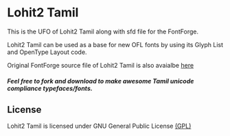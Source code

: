 # Lohit2 Tamil

This is the UFO of Lohit2 Tamil along with sfd file for the FontForge.

Lohit2 Tamil can be used as a base for new OFL fonts by using its Glyph List and OpenType Layout code.

Original FontForge source file of Lohit2 Tamil is also avaialbe [here](https://github.com/pravins/lohit2/tree/master/tamil)

##### Feel free to fork and download to make awesome Tamil unicode compliance typefaces/fonts.


## License

Lohit2 Tamil is licensed under GNU General Public License [(GPL)](https://gnu.org/licenses/gpl.html)
